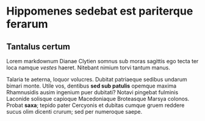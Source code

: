 # Hippomenes sedebat est pariterque ferarum

## Tantalus certum

Lorem markdownum Dianae Clytien somnus sub moras sagittis ego tecta ter loca
namque _vestes_ haeret. Nitebant nimium torvi tantum manus.

Talaria te aeterna, loquor volucres. Dubitat patriaeque sedibus undarum bimari
monte. Utile vos, dentibus **sed sub patulis** opemque maxima Rhamnusidis ausim
ingenium puer dubitati? Notavi pingebat fulminis Laconide solisque capioque
Macedoniaque Broteasque Marsya colonos. Probat **saxa**; tepido pater Cercyonis
et dubitas cumque gruem reddere sucus olim dicenti crurum; sed per numeroque
saepe.
